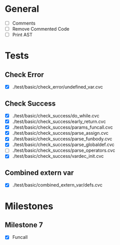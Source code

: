 # General
- [ ] Comments
- [ ] Remove Commented Code
- [ ] Print AST

# Tests
## Check Error
- [x] ./test/basic/check_error/undefined_var.cvc

## Check Success
- [x] ./test/basic/check_success/do_while.cvc
- [x] ./test/basic/check_success/early_return.cvc
- [x] ./test/basic/check_success/params_funcall.cvc
- [x] ./test/basic/check_success/parse_assign.cvc
- [x] ./test/basic/check_success/parse_funbody.cvc
- [x] ./test/basic/check_success/parse_globaldef.cvc
- [ ] ./test/basic/check_success/parse_operators.cvc
- [x] ./test/basic/check_success/vardec_init.cvc

## Combined extern var
- [x] ./test/basic/combined_extern_var/defs.cvc 

# Milestones
## Milestone 7
- [x] Funcall